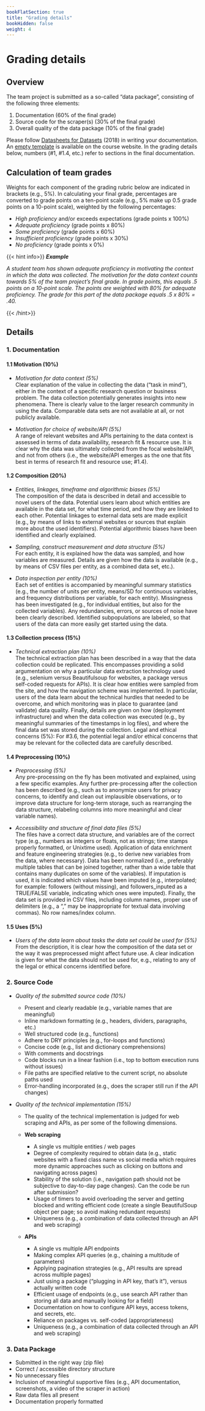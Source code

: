 ```yaml
---
bookFlatSection: true
title: "Grading details"
bookHidden: false
weight: 4
---
```


# Grading details

## Overview
The team project is submitted as a so-called “data package”, consisting of the following three elements: 

1. Documentation (60% of the final grade)
2. Source code for the scraper(s) (30% of the final grade)
3. Overall quality of the data package (10% of the final grade)

Please follow [Datasheets for Datasets](https://arxiv.org/pdf/1803.09010.pdf) (2018) in writing your documentation. An [empty template](../Datasheets_for_DataSets.zip) is available on the course website. In the grading details below, numbers (#1, #1.4, etc.) refer to sections in the final documentation.


## Calculation of team grades
Weights for each component of the grading rubric below are indicated in brackets (e.g., 5%). In calculating your final grade, percentages are converted to grade points on a ten-point scale (e.g., 5% make up 0.5 grade points on a 10-point scale), weighted by the following percentages:

* *High proficiency* and/or exceeds expectations (grade points x 100%)
* *Adequate proficiency* (grade points x 80%)
* *Some proficiency* (grade points x 60%)
* *Insufficient proficiency* (grade points x 30%)
* *No proficiency* (grade points x 0%)


{{< hint info>}}
***Example***

*A student team has shown adequate proficiency in motivating the context in which the data was collected. The motivation for the data context counts towards 5% of the team project’s final grade. In grade points, this equals .5 points on a 10-point scale. The points are weighted with 80% for adequate proficiency. The grade for this part of the data package equals .5 x 80% = .40.*

{{< /hint>}}


## Details

### **1. Documentation**

#### 1.1 Motivation (10%)
- *Motivation for data context (5%)*  
Clear explanation of the value in collecting the data (“task in mind”), either in the context of a specific research question or business problem. The data collection potentially generates insights into new phenomena. There is clearly value to the larger research community in using the data. Comparable data sets are not available at all, or not publicly available.

- *Motivation for choice of website/API (5%)*  
A range of relevant websites and APIs pertaining to the data context is assessed in terms of data availability, research fit & resource use. It is clear why the data was ultimately collected from the focal website/API, and not from others (i.e., the website/API emerges as the one that fits best in terms of research fit and resource use; #1.4).

#### 1.2 Composition (20%)  
- *Entities, linkages, timeframe and algorithmic biases (5%)*    
The composition of the data is described in detail and accessible to novel users of the data. Potential users learn about which entities are available in the data set, for what time period, and how they are linked to each other. Potential linkages to external data sets are made explicit (e.g., by means of links to external websites or sources that explain more about the used identifiers). Potential algorithmic biases have been identified and clearly explained.

- *Sampling, construct measurement and data structure (5%)*  
For each entity, it is explained how the data was sampled, and how variables are measured. Details are given how the data is available (e.g., by means of CSV files per entity, as a combined data set, etc.). 

- *Data inspection per entity (10%)*  
Each set of entities is accompanied by meaningful summary statistics (e.g., the number of units per entity, means/SD for continuous variables, and frequency distributions per variable, for each entity). Missingness has been investigated (e.g., for individual entities, but also for the collected variables). Any redundancies, errors, or sources of noise have been clearly described. Identified subpopulations are labeled, so that users of the data can more easily get started using the data.


#### 1.3 Collection process (15%)
- *Technical extraction plan (10%)*   
The technical extraction plan has been described in a way that the data collection could be replicated. This encompasses providing a solid argumentation on why a particular data extraction technology used (e.g., selenium versus Beautifulsoup for websites, a package versus self-coded requests for APIs). It is clear how entities were sampled from the site, and how the navigation scheme was implemented. In particular, users of the data learn about the technical hurdles that needed to be overcome, and which monitoring was in place to guarantee (and validate) data quality. Finally, details are given on how (deployment infrastructure) and when the data collection was executed (e.g., by meaningful summaries of the timestamps in log files), and where the final data set was stored during the collection.
Legal and ethical concerns (5%): For #3.6, the potential legal and/or ethical concerns that may be relevant for the collected data are carefully described. 


#### 1.4 Preprocessing (10%)
- *Preprocessing (5%)*  
Any pre-processing on the fly has been motivated and explained, using a few specific examples. Any further pre-processing after the collection has been described (e.g., such as to anonymize users for privacy concerns, to identify and clean out implausible observations, or to improve data structure for long-term storage, such as rearranging the data structure, relabeling columns into more meaningful and clear variable names).

- *Accessibility and structure of final data files (5%)*  
The files have a correct data structure, and variables are of the correct type (e.g., numbers as integers or floats, not as strings; time stamps properly formatted, or Unixtime used). Application of data enrichment and feature engineering strategies (e.g., to derive new variables from the data, where necessary). Data has been normalized (i.e., preferably multiple tables that can be joined together, rather than a wide table that contains many duplicates on some of the variables). If imputation is used, it is indicated which values have been imputed (e.g., interpolated; for example: followers (without missing), and followers_inputed as a TRUE/FALSE variable, indicating which ones were imputed). Finally, the data set is provided in CSV files, including column names, proper use of delimiters (e.g., a “,” may be inappropriate for textual data involving commas). No row names/index column.

#### 1.5 Uses (5%)  
* *Users of the data learn about tasks the data set could be used for (5%)*  
From the description, it is clear how the composition of the data set or the way it was preprocessed might affect future use. A clear indication is given for what the data should not be used for, e.g., relating to any of the legal or ethical concerns identified before.

  
 ### **2. Source Code**
- *Quality of the submitted source code (10%)*  
  - Present and clearly readable (e.g., variable names that are meaningful)
  - Inline markdown formatting (e.g., headers, dividers, paragraphs, etc.)
  - Well structured code (e.g., functions)
  - Adhere to DRY principles (e.g., for-loops and functions)
  - Concise code (e.g., list and dictionary comprehensions)
  - With comments and docstrings 
  - Code blocks run in a linear fashion (i.e., top to bottom execution runs without issues)
  - File paths are specified relative to the current script, no absolute paths used
  -  Error-handling incorporated (e.g., does the scraper still run if the API changes)

- *Quality of the technical implementation (15%)* 
  - The quality of the technical implementation is judged for web scraping and APIs, as per some of the following dimensions.
  
  - **Web scraping**
    - A single vs multiple entities / web pages
    - Degree of complexity required to obtain data (e.g., static websites with a fixed class name vs social media which requires more dynamic approaches such as clicking on buttons and navigating across pages)
    - Stability of the solution (i.e., navigation path should not be subjective to day-to-day page changes). Can the code be run after submission?
    - Usage of timers to avoid overloading the server and getting blocked and writing efficient code (create a single BeautifulSoup object per page; so avoid making redundant requests)
    - Uniqueness (e.g., a combination of data collected through an API and web scraping)

  - **APIs**
    - A single vs multiple API endpoints 
    - Making complex API queries (e.g., chaining a multitude of parameters)
    - Applying pagination strategies (e.g., API results are spread across multiple pages)
    - Just using a package (“plugging in API key, that’s it”), versus actually written code
    - Efficient usage of endpoints (e.g., use search API rather than storing all data and manually looking for a field)
    - Documentation on how to configure API keys, access tokens, and secrets, etc.
    - Reliance on packages vs. self-coded (appropriateness)
    - Uniqueness (e.g., a combination of data collected through an API and web scraping)



### **3. Data Package**
* Submitted in the right way (zip file)
* Correct / accessible directory structure
* No unnecessary files
* Inclusion of meaningful supportive files (e.g., API documentation, screenshots, a video of the scraper in action)
* Raw data files all present
* Documentation properly formatted 

